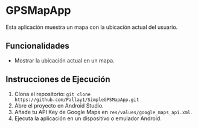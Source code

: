 # GPSMapApp

Esta aplicación muestra un mapa con la ubicación actual del usuario.

## Funcionalidades

- Mostrar la ubicación actual en un mapa.

## Instrucciones de Ejecución

1. Clona el repositorio: `git clone https://github.com/Pallay1/SimpleGPSMapApp.git`
2. Abre el proyecto en Android Studio.
3. Añade tu API Key de Google Maps en `res/values/google_maps_api.xml`.
4. Ejecuta la aplicación en un dispositivo o emulador Android.
